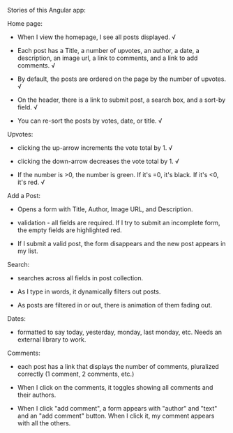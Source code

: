Stories of this Angular app:

Home page:
  - When I view the homepage, I see all posts displayed. √

  - Each post has a Title, a number of upvotes, an author, a date, a description, an image url, a link to comments, and a link to add comments. √

  - By default, the posts are ordered on the page by the number of upvotes. √

  - On the header, there is a link to submit post, a search box, and a sort-by field. √

  - You can re-sort the posts by votes, date, or title. √

Upvotes:
  - clicking the up-arrow increments the vote total by 1. √

  - clicking the down-arrow decreases the vote total by 1. √

  - If the number is >0, the number is green. If it's =0, it's black. If it's <0, it's red. √

Add a Post:
  - Opens a form with Title, Author, Image URL, and Description.

  - validation - all fields are required. If I try to submit an incomplete form, the empty fields are highlighted red.

  - If I submit a valid post, the form disappears and the new post appears in my list.

Search:
  - searches across all fields in post collection.

  - As I type in words, it dynamically filters out posts.

  - As posts are filtered in or out, there is animation of them fading out.

Dates:
  - formatted to say today, yesterday, monday, last monday, etc. Needs an external library to work.

Comments:
  - each post has a link that displays the number of comments, pluralized correctly (1 comment, 2 comments, etc.)

  - When I click on the comments, it toggles showing all comments and their authors.

  - When I click "add comment", a form appears with "author" and "text" and an "add comment" button. When I click it, my comment appears with all the others.
